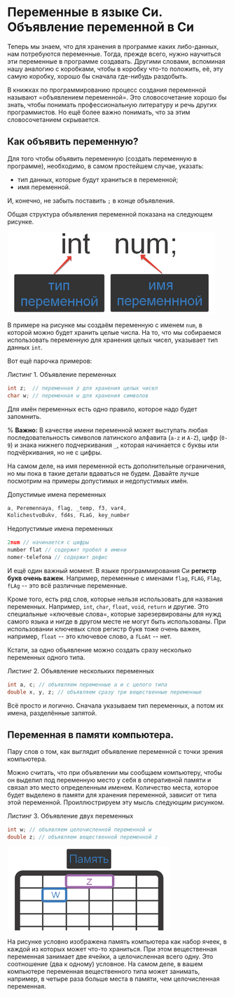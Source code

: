 # Переменные в языке Си. Объявление переменной в Си

Теперь мы знаем, что для хранения в программе каких либо-данных, нам потребуются переменные. Тогда, прежде всего, нужно научиться эти переменные в программе создавать. Другими словами, вспоминая нашу аналогию с коробками, чтобы в коробку что-то положить, её, эту самую коробку, хорошо бы сначала где-нибудь раздобыть.

В книжках по программированию процесс создания переменной называют =объявлением переменной=. Это словосочетание хорошо бы знать, чтобы понимать профессиональную литературу и речь других программистов. Но ещё более важно понимать, что за этим словосочетанием скрывается.

## Как объявить переменную?
Для того чтобы объявить переменную (создать переменную в программе), необходимо, в самом простейшем случае, указать:
- тип данных, которые будут храниться в переменной;
- имя переменной. 

И, конечно, не забыть поставить `;` в конце объявления.  

Общая структура объявления переменной показана на следующем рисунке.

![Общий синтаксис объявления переменной с именем num и типом данных int .](./sintaksis_obyavlenie_peremennoy.png "Рис.1 Синтаксис объявления переменной")

В примере на рисунке мы создаём переменную с именем `num`, в которой можно будет хранить целые числа. На то, что мы собираемся использовать переменную для хранения целых чисел, указывает тип данных `int`.

Вот ещё парочка примеров:

Листинг 1. Объявление переменных
```c
int z;  // переменная z для хранения целых чисел
char w; // переменная w для хранения символов
```

Для имён переменных есть одно правило, которое надо будет запомнить.

% **Важно:**
В качестве имени переменной может выступать любая последовательность символов латинского алфавита (`a-z` и `A-Z`), цифр (`0-9`) и знака нижнего подчеркивания `_`, которая начинается с буквы или подчёркивания, но не с цифры.

На самом деле, на имя переменной есть дополнительные ограничения, но мы пока в такие детали вдаваться не будем. Давайте лучше посмотрим на примеры допустимых и недопустимых имён.

Допустимые имена переменных
```c
a, Peremennaya, flag, _temp, f3, var4, 
KolichestvoBukv, fd4s, FLaG, key_number
```

Недопустимые имена переменных
```c
2num // начинается с цифры
number flat // содержит пробел в имени
nomer-telefona // содержит дефис
```

И ещё один важный момент. В языке программирования Си **регистр букв очень важен**. Например, переменные с именами `flag`, `FLAG`, `FlAg`, `fLAg` -- это всё различные переменные. 

Кроме того, есть ряд слов, которые нельзя использовать для названия переменных. Например, `int`, `char`, `float`, `void`, `return` и другие. Это специальные =ключевые слова=, которые зарезервированы для нужд самого языка и нигде в другом месте не могут быть использованы. При использовании ключевых слов регистр букв тоже очень важен, например, `float` -- это ключевое слово, а `fLoAt` -- нет.

Кстати, за одно объявление можно создать сразу несколько переменных одного типа.

Листинг 2. Объявление нескольких переменных
```c
int a, c; // объявляем переменные a и c целого типа
double x, y, z; // объявляем сразу три вещественные переменные
```

Всё просто и логично. Сначала указываем тип переменных, а потом их имена, разделённые запятой.

## Переменная в памяти компьютера.
Пару слов о том, как выглядит объявление переменной с точки зрения компьютера.

Можно считать, что при объявлении мы сообщаем компьютеру, чтобы он выделил под переменную место у себя в оперативной памяти и связал это место определенным именем. Количество места, которое будет выделено в памяти для хранения переменной, зависит от типа этой переменной. Проиллюстрируем эту мысль следующим рисунком.

Листинг 3. Объявление двух переменных
```c
int w; // объявляем целочисленной переменной w
double z; // объявляем вещественной переменной z
```

![Переменные в памяти компьютера](./obyavlenie_peremennoy.png "Условное изображение переменных в памяти компьютера")

На рисунке условно изображена память компьютера как набор ячеек, в каждой из которых может что-то храниться. При этом вещественная переменная занимает две ячейки, а целочисленная всего одну. Это соотношение (два к одному) условное. На самом деле, в вашем компьютере переменная вещественного типа может занимать, например, в четыре раза больше места в памяти, чем целочисленная переменная.